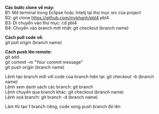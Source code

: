 **Các bước clone về máy:**  
B1: Mở terminal trong Eclipse hoặc Intelij tại thư mục src của project  
B2: git clone https://github.com/mvkhanh/pbl4 pbl4  
B3: Di chuyển vào thư mục: cd pbl4  
B4: Chuyển vào branch mới nhất: git checkout (branch name)  
  
**Cách pull code về:**  
git pull origin (branch name)  
  
**Cách push lên remote:**  
git add .  
git commit  -m "Your commit message"  
git push origin (branch name)  
  
Lệnh tạo branch mới với code của branch hiện tại: git checkout -b (branch name)  
Lệnh xem danh sách các branch: git branch  
Lệnh chuyển qua branch khác: git checkout (branch name)  
Lệnh xoá branch: git branch -d (branch name)  
  
Làm thì tạo 1 branch riêng, code xong push branch đó lên  
